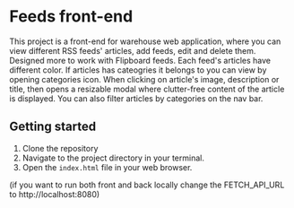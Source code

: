 # Feeds front-end

This project is a front-end for warehouse web application, where you can view different RSS feeds' articles,
add feeds, edit and delete them. Designed more to work with Flipboard feeds. Each feed's articles have different color.
If articles has cateogries it belongs to you can view by opening categories icon. When clicking on article's image,
description or title, then opens a resizable modal where clutter-free content of the article is displayed. You can also
filter articles by categories on the nav bar.

## Getting started
1. Clone the repository
2. Navigate to the project directory in your terminal.
3. Open the `index.html` file in your web browser.

(if you want to run both front and back locally change the FETCH_API_URL to http://localhost:8080)
